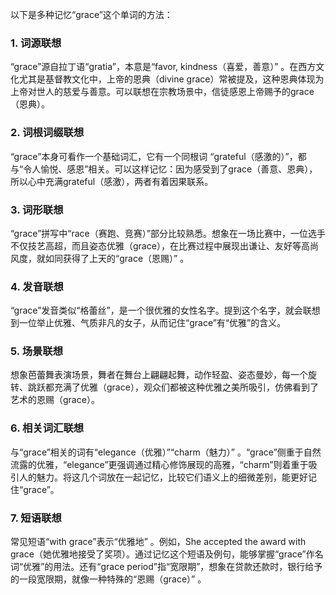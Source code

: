 以下是多种记忆“grace”这个单词的方法：
### 1. 词源联想
“grace”源自拉丁语“gratia”，本意是“favor, kindness（喜爱，善意）” 。在西方文化尤其是基督教文化中，上帝的恩典（divine grace）常被提及，这种恩典体现为上帝对世人的慈爱与善意。可以联想在宗教场景中，信徒感恩上帝赐予的grace（恩典）。
### 2. 词根词缀联想
“grace”本身可看作一个基础词汇，它有一个同根词 “grateful（感激的）”，都与“令人愉悦、感恩”相关。可以这样记忆：因为感受到了grace（善意、恩典），所以心中充满grateful（感激），两者有着因果联系。
### 3. 词形联想
“grace”拼写中“race（赛跑、竞赛）”部分比较熟悉。想象在一场比赛中，一位选手不仅技艺高超，而且姿态优雅（grace），在比赛过程中展现出谦让、友好等高尚风度，就如同获得了上天的“grace（恩赐）” 。
### 4. 发音联想
“grace”发音类似“格蕾丝”，是一个很优雅的女性名字。提到这个名字，就会联想到一位举止优雅、气质非凡的女子，从而记住“grace”有“优雅”的含义。
### 5. 场景联想
想象芭蕾舞表演场景，舞者在舞台上翩翩起舞，动作轻盈、姿态曼妙，每一个旋转、跳跃都充满了优雅（grace），观众们都被这种优雅之美所吸引，仿佛看到了艺术的恩赐（grace）。
### 6. 相关词汇联想
与“grace”相关的词有“elegance（优雅）”“charm（魅力）” 。“grace”侧重于自然流露的优雅，“elegance”更强调通过精心修饰展现的高雅，“charm”则着重于吸引人的魅力。将这几个词放在一起记忆，比较它们语义上的细微差别，能更好记住“grace”。
### 7. 短语联想
常见短语“with grace”表示“优雅地” 。例如，She accepted the award with grace（她优雅地接受了奖项）。通过记忆这个短语及例句，能够掌握“grace”作名词“优雅”的用法。还有“grace period”指“宽限期”，想象在贷款还款时，银行给予的一段宽限期，就像一种特殊的“恩赐（grace）” 。 